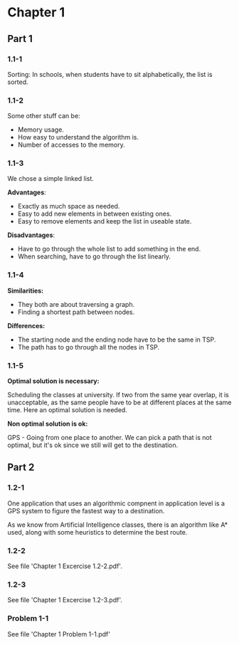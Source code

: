 # Chapter 1 #

## Part 1 ##

### 1.1-1 ###

Sorting: In schools, when students have to sit alphabetically, the list is sorted.

### 1.1-2 ###

Some other stuff can be:

* Memory usage.
* How easy to understand the algorithm is.
* Number of accesses to the memory.

### 1.1-3 ###

We chose a simple linked list.

**Advantages**:

* Exactly as much space as needed.
* Easy to add new elements in between existing ones.
* Easy to remove elements and keep the list in useable state.

**Disadvantages**:

* Have to go through the whole list to add something in the end.
* When searching, have to go through the list linearly.

### 1.1-4 ###

**Similarities:**

* They both are about traversing a graph.
* Finding a shortest path between nodes.

**Differences:**

* The starting node and the ending node have to be the same in TSP.
* The path has to go through all the nodes in TSP.

### 1.1-5 ###

**Optimal solution is necessary:**

Scheduling the classes at university. If two from the same year overlap, it is unacceptable, as the same people have to be at different places at the same time. Here an optimal solution is needed.

**Non optimal solution is ok:**

GPS - Going from one place to another. We can pick a path that is not optimal, but it's ok since we still will get to the destination.

## Part 2 ##

### 1.2-1 ###

One application that uses an algorithmic compnent in application level is a GPS system to figure the fastest way to a destination.

As we know from Artificial Intelligence classes, there is an algorithm like A* used, along with some heuristics to determine the best route.

### 1.2-2 ###

See file 'Chapter 1 Excercise 1.2-2.pdf'.

### 1.2-3 ###

See file 'Chapter 1 Excercise 1.2-3.pdf'.

### Problem 1-1 ###

See file 'Chapter 1 Problem 1-1.pdf'
